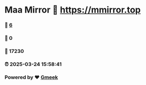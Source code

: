 # Maa Mirror :link: https://mmirror.top 
### :page_facing_up: [6](https://mmirror.top/tag.html) 
### :speech_balloon: 0 
### :hibiscus: 17230 
### :alarm_clock: 2025-03-24 15:58:41 
### Powered by :heart: [Gmeek](https://github.com/Meekdai/Gmeek)
